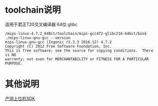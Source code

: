 # toolchain说明

适用于君正T20交叉编译器 64位 glibc
```shell
/mips-linux-4.7.2_64Bit/toolchain/mips-gcc472-glibc216-64bit/bin$ ./mips-linux-gnu-gcc --version
mips-linux-gnu-gcc (Ingenic r2.3.3 2016.12) 4.7.2
Copyright (C) 2012 Free Software Foundation, Inc.
This is free software; see the source for copying conditions.  There is NO
warranty; not even for MERCHANTABILITY or FITNESS FOR A PARTICULAR PURPOSE.
```



# 其他说明

[产测上位机SDK](https://github.com/TuyaInc/TUYA_PTS_SDK/)
